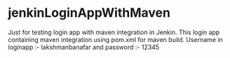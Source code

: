 # jenkinLoginAppWithMaven
Just for testing login app with maven integration in Jenkin.
This login app containing maven integration using pom.xml for maven build.
Username in loginapp :- lakshmanbanafar and password :- 12345
